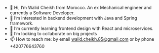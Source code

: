 - 👋 Hi, I’m Walid Cheikh from Morocco. An ex Mechanical engineer and currently a Software Developer.
- 👀 I’m interested in backend development with Java and Spring framework.
- 🌱 I’m currently learning frontend design with React and microservices.
- 💞️ I’m looking to collaborate on big projects
- 📫 How to reach me: by email walid.cheikh.85@gmail.com or by phone +420776643760

<!---
walidovich/walidovich is a ✨ special ✨ repository because its `README.md` (this file) appears on your GitHub profile.
You can click the Preview link to take a look at your changes.
--->
